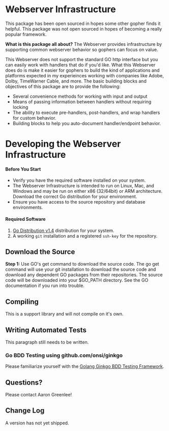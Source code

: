 # Webserver Infrastructure

This package has been open sourced in hopes some other gopher finds it helpful.
This package was not open sourced in hopes of becoming a really popular framework.

**What is this package all about?**
The Webserver provides infrastructure by supporting common webserver behavior
so gophers can focus on value.

This Webserver does not support the standard GO http interface but you can
easily work with handlers that do if you'd like. What this Webserver does do is
make it easier for gophers to build the kind of applications and platforms expected in my experieinces working with companies like Adobe, Dolby, TimeWarner Cable, and more. The basic building blocks and objectives of this package are to provide the following:

* Several convenience methods for working with input and output
* Means of passing information between handlers without requiring locking
* The ability to execute pre-handlers, post-handlers, and wrap handlers for custom behavior.
* Building blocks to help you auto-document handler/endpoint behavior.

# Developing the Webserver Infrastructure

#### Before You Start

* Verify you have the required software installed on your system.
* The Webserver Infrastructure is intended to run on Linux, Mac, and Windows and may be run on
either x86 (32/64bit) or ARM architecture. Download the correct Go distribution
for your environment.
* Ensure you have access to the source repository and database environments.

#### Required Software
1. [Go Distribution v1.4](http://golang.org/doc/install) distribution for your
system.
2. A working ``git`` installation and a registered ``ssh-key`` for the
repository.

## Download the Source

**Step 1:**
Use GO's get command to download the source code. The go get
command will use your git installation to download the source code and download
any dependent GO packages from their repositories. The source code will be
downloaded into your $GO_PATH directory. See the GO documentation if you
run into trouble.

## Compiling

This is a support library and will not compile on it's own.

## Writing Automated Tests
This paragraph still needs to be written.

### Go BDD Testing using github.com/onsi/ginkgo
Please familiarize yourself with the [Golang Ginkgo BDD Testing Framework](https://github.com/onsi/ginkgo).

## Questions?
Please contact Aaron Greenlee!

## Change Log
A version has not yet shipped.
